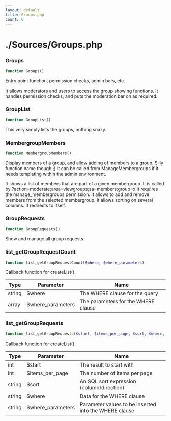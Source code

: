 ```yaml
---
layout: default
title: Groups.php
count: 6
---
```


# ./Sources/Groups.php

### Groups

```php
function Groups()
```
Entry point function, permission checks, admin bars, etc.

It allows moderators and users to access the group showing functions.
It handles permission checks, and puts the moderation bar on as required.


### GroupList

```php
function GroupList()
```
This very simply lists the groups, nothing snazy.




### MembergroupMembers

```php
function MembergroupMembers()
```
Display members of a group, and allow adding of members to a group. Silly function name though ;)
It can be called from ManageMembergroups if it needs templating within the admin environment.

It shows a list of members that are part of a given membergroup.
It is called by ?action=moderate;area=viewgroups;sa=members;group=x
It requires the manage_membergroups permission.
It allows to add and remove members from the selected membergroup.
It allows sorting on several columns.
It redirects to itself.


### GroupRequests

```php
function GroupRequests()
```
Show and manage all group requests.




### list_getGroupRequestCount

```php
function list_getGroupRequestCount($where, $where_parameters)
```
Callback function for createList().



Type|Parameter|Name
---|---|---
string|$where|The WHERE clause for the query
array|$where_parameters|The parameters for the WHERE clause

### list_getGroupRequests

```php
function list_getGroupRequests($start, $items_per_page, $sort, $where, $where_parameters)
```
Callback function for createList()



Type|Parameter|Name
---|---|---
int|$start|The result to start with
int|$items_per_page|The number of items per page
string|$sort|An SQL sort expression (column/direction)
string|$where|Data for the WHERE clause
string|$where_parameters|Parameter values to be inserted into the WHERE clause

